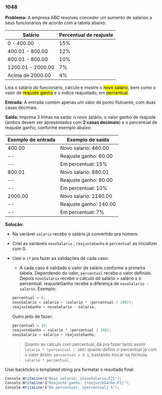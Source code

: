 ### 1048

**Problema:** A empresa ABC resolveu conceder um aumento de salários a seus funcionários de acordo com a tabela abaixo:

| Salário | Percentual de reajuste |
| --- | --- |
| 0 - 400.00 | 15% |
| 400.01 - 800.00 | 12% |
| 800.01 - 800.00 | 10% |
| 1200.01 - 2000.00 | 7% |
| Acima de 2000.00 | 4% |

Leia o salário do funcionário, calcule e mostre o <mark>novo salário</mark>, bem como o valor de <mark>reajuste ganho</mark> e o índice reajustado, em <mark>percentual</mark>.

**Entrada:** A entrada contém apenas um valor de ponto flutuante, com duas casas decimais.

**Saída:** Imprima 3 linhas na saída: o novo salário, o valor ganho de reajuste (ambos devem ser apresentados com __2 casas decimais__) e o percentual de reajuste ganho, conforme exemplo abaixo:

| Exemplo de entrada | Exemplo de saída |
| --- | --- |
| 400.00 | Novo salario: 460.00
-- | Reajuste ganho: 60.00
--|Em percentual: 15% |
| 800.01 | Novo salario: 880.01
-- | Reajuste ganho: 80.00
-- | Em percentual: 10% |
| 2000.00 | Novo salario: 2140.00
-- |Reajuste ganho: 140.00
--|Em percentual: 7% |

**Solução:**

- Na variável `salario` recebo o salário já convertido pra número.
- Criei as variáveis `novoSalario` , `reajusteGanho` e `percentual` as inicializei com 0.
- Usei o `if` pra fazer as validações de cada caso:
    - A cada caso é validado o valor de salário conforme a primeira tabela. Dependendo do valor, `percentual` recebe o valor definido. Depois `novoSalario` recebe o cálculo do salário + salário x o percentual. reajusteGanho recebe a diferença de `novoSalario - salario`. Exemplo:
    
    ```cs
    percentual = 4;
    novoSalario = salario + (salario * (percentual / 100));
    reajusteGanho = novoSalario - salario;
    ```
    
    Outro jeito de fazer:
    
    ```cs
    percentual = 10;
    reajusteGanho = salario * (percentual / 100);
    novoSalario = salario + reajusteGanho;
    ```
    
    > Quanto ao cálculo com percentual, dá pra fazer tanto assim `salario * (percentual / 100)` quanto definir o percentual já com o valor direto: `percentual = 0.1`; bastando trocar na fórmula: `salario * percentual`.
    

Usei backticks e templated string pra formatar o resultado final:

```cs
Console.WriteLine($"Novo salario: {novoSalario:F2}");
Console.WriteLine($"Reajuste ganho: {reajusteGanho:F2}");
Console.WriteLine($"Em percentual: {percentual} %");
```